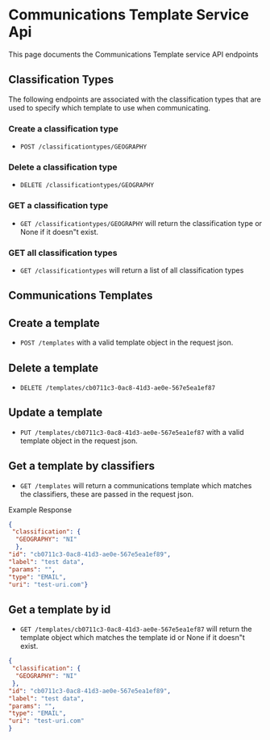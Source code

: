 # Communications Template Service Api

This page documents the Communications Template service API endpoints

## Classification Types
The following endpoints are associated with the classification types that are used to specify which template to use when communicating.

### Create a classification type

* `POST /classificationtypes/GEOGRAPHY`

### Delete a classification type

* `DELETE /classificationtypes/GEOGRAPHY`

### GET a classification type

* `GET /classificationtypes/GEOGRAPHY` will return the classification type or None if it doesn"t exist.

### GET all classification types

* `GET /classificationtypes` will return a list of all classification types

## Communications Templates

## Create a template

* `POST /templates` with a valid template object in the request json.

## Delete a template

* `DELETE /templates/cb0711c3-0ac8-41d3-ae0e-567e5ea1ef87`

## Update a template

* `PUT /templates/cb0711c3-0ac8-41d3-ae0e-567e5ea1ef87` with a valid template object in the request json.

## Get a template by classifiers

* `GET /templates` will return a communications template which matches the classifiers, these are passed in the request json.

Example Response
```json
{
 "classification": {
  "GEOGRAPHY": "NI"
  }, 
"id": "cb0711c3-0ac8-41d3-ae0e-567e5ea1ef89", 
"label": "test data", 
"params": "", 
"type": "EMAIL", 
"uri": "test-uri.com"}

```
## Get a template by id

* `GET /templates/cb0711c3-0ac8-41d3-ae0e-567e5ea1ef87` will return the template object which matches the template id or None if it doesn"t exist.
```json
{
 "classification": {
  "GEOGRAPHY": "NI"
 }, 
"id": "cb0711c3-0ac8-41d3-ae0e-567e5ea1ef89", 
"label": "test data", 
"params": "", 
"type": "EMAIL", 
"uri": "test-uri.com"
}

```
